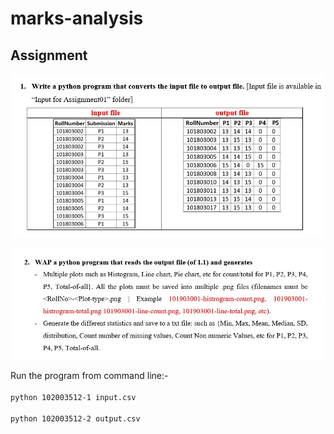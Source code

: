 # marks-analysis
## Assignment

![enter image description here](/Images/Image-1.jpg)

![enter image description here](/Images/Image-2.jpg)

Run the program from command line:-<br /><br />
`python 102003512-1 input.csv`<br /><br />
`python 102003512-2 output.csv`
